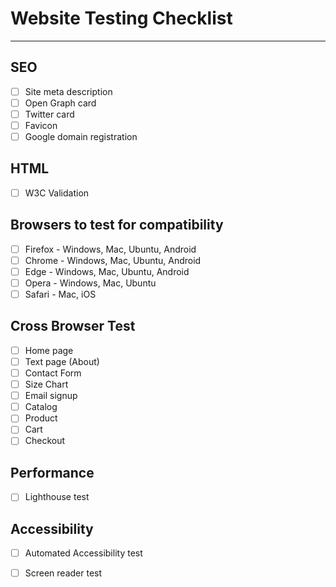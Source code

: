 # Website Testing Checklist
----

## SEO
- [ ] Site meta description
- [ ] Open Graph card
- [ ] Twitter card
- [ ] Favicon
- [ ] Google domain registration

## HTML
- [ ] W3C Validation

## Browsers to test for compatibility
- [ ] Firefox - Windows, Mac, Ubuntu, Android
- [ ] Chrome - Windows, Mac, Ubuntu, Android
- [ ] Edge - Windows, Mac, Ubuntu, Android
- [ ] Opera - Windows, Mac, Ubuntu
- [ ] Safari - Mac, iOS

## Cross Browser Test
- [ ] Home page
- [ ] Text page (About)
- [ ] Contact Form
- [ ] Size Chart
- [ ] Email signup
- [ ] Catalog
- [ ] Product
- [ ] Cart
- [ ] Checkout

## Performance
- [ ] Lighthouse test

## Accessibility
- [ ] Automated Accessibility test
- [ ] Screen reader test


